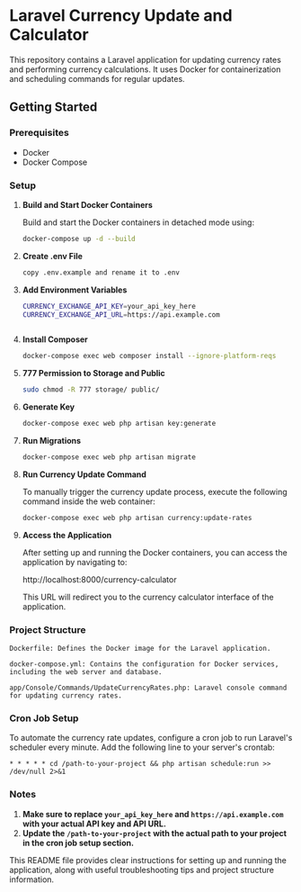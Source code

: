 # Laravel Currency Update and Calculator

This repository contains a Laravel application for updating currency rates and performing currency calculations. It uses Docker for containerization and scheduling commands for regular updates.

## Getting Started

### Prerequisites

- Docker
- Docker Compose

### Setup

1. **Build and Start Docker Containers**

   Build and start the Docker containers in detached mode using:

    ```sh
   docker-compose up -d --build

2. **Create .env File**  

    ```sh
   copy .env.example and rename it to .env
   
3. **Add Environment Variables**  

    ```sh
   CURRENCY_EXCHANGE_API_KEY=your_api_key_here 
   CURRENCY_EXCHANGE_API_URL=https://api.example.com



4. **Install Composer**  

    ```sh
   docker-compose exec web composer install --ignore-platform-reqs 

5. **777 Permission to Storage and Public**  

    ```sh
   sudo chmod -R 777 storage/ public/

6. **Generate Key**  

    ```sh
   docker-compose exec web php artisan key:generate

7. **Run Migrations**  

    ```sh
    docker-compose exec web php artisan migrate

8. **Run Currency Update Command**

    To manually trigger the currency update process, execute the following command inside the web container:

    ```sh
    docker-compose exec web php artisan currency:update-rates

9. **Access the Application**

    After setting up and running the Docker containers, you can access the application by navigating to:

    http://localhost:8000/currency-calculator

    This URL will redirect you to the currency calculator interface of the application.

### Project Structure

    Dockerfile: Defines the Docker image for the Laravel application.

    docker-compose.yml: Contains the configuration for Docker services, including the web server and database.

    app/Console/Commands/UpdateCurrencyRates.php: Laravel console command for updating currency rates.  
    

### Cron Job Setup

To automate the currency rate updates, configure a cron job to run Laravel's scheduler every minute. Add the following  line to your server's crontab: 
    
 
    * * * * * cd /path-to-your-project && php artisan schedule:run >> /dev/null 2>&1  
    
    
### Notes

1. **Make sure to replace `your_api_key_here` and `https://api.example.com` with your actual API key and API URL.**
2. **Update the `/path-to-your-project` with the actual path to your project in the cron job setup section.**

This README file provides clear instructions for setting up and running the application, along with useful troubleshooting tips and project structure information.
   








